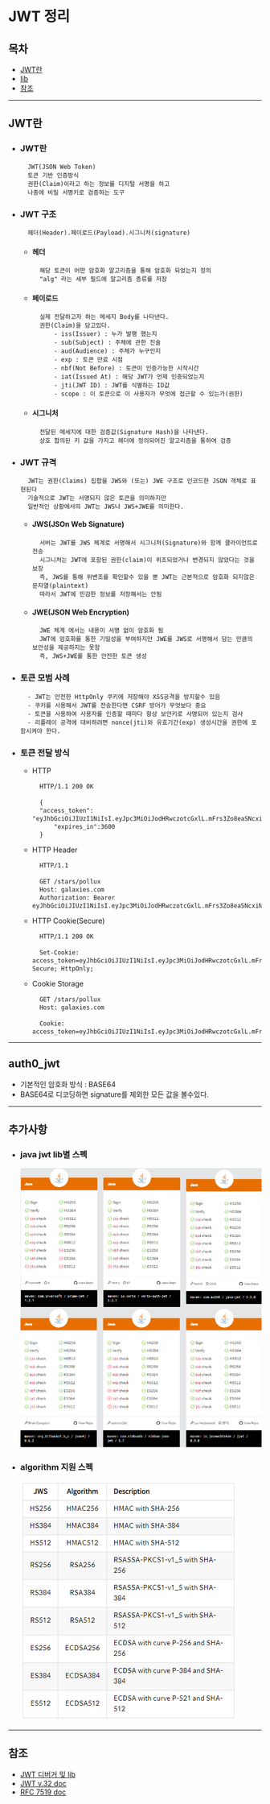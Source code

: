 # JWT 정리
## 목차

- [JWT란](#JWT란)
- [lib](#lib)
- [참조](#참조)

---

## JWT란

- ### JWT란
        JWT(JSON Web Token)
        토큰 기반 인증방식
        권한(Claim)이라고 하는 정보를 디지털 서명을 하고
        나중에 비밀 서명키로 검증하는 도구

- ### JWT 구조
        헤더(Header).페이로드(Payload).시그니처(signature)

    - #### 헤더
            해당 토큰이 어떤 암호화 알고리즘을 통해 암호화 되었는지 정의
            "alg" 라는 세부 필드에 알고리즘 종류를 저장

    - #### 페이로드
            실제 전달하고자 하는 메세지 Body를 나타낸다.
            권한(Claim)을 담고있다.
                - iss(Issuer) : 누가 발행 했는지
                - sub(Subject) : 주체에 관한 진술
                - aud(Audience) : 주체가 누구인지
                - exp : 토큰 만료 시점
                - nbf(Not Before) : 토큰이 인증가능한 시작시간
                - iat(Issued At) : 해당 JWT가 언제 인증되었는지
                - jti(JWT ID) : JWT를 식별하는 ID값
                - scope : 이 토큰으로 이 사용자가 무엇에 접근할 수 있는가(권한)
                

    - #### 시그니처
            전달된 메세지에 대한 검증값(Signature Hash)을 나타낸다.
            상호 합의된 키 값을 가지고 헤더에 정의되어진 알고리즘을 통하여 검증

- ### JWT 규격
        JWT는 권한(Claims) 집합을 JWS와 (또는) JWE 구조로 인코드한 JSON 객체로 표현된다
        기술적으로 JWT는 서명되지 않은 토큰을 의미하지만
        일반적인 상황에서의 JWT는 JWS나 JWS+JWE를 의미한다.

    - #### JWS(JSOn Web Signature)
            서버는 JWT를 JWS 체계로 서명해서 시그니처(Signature)와 함께 클라이언트로 전송
            시그니처는 JWT에 포함된 권한(claim)이 위조되었거나 변경되지 않았다는 것을 보장
            즉, JWS를 통해 위변조를 확인할수 있을 뿐 JWT는 근본적으로 암호화 되지않은 문자열(plaintext)
            따라서 JWT에 민감한 정보를 저장해서는 안됨

    - #### JWE(JSON Web Encryption)
            JWE 체계 에서는 내용이 서명 없이 암호화 됨
            JWT에 암호화를 통한 기밀성을 부여하지만 JWE를 JWS로 서명해서 담는 만큼의 보안성을 제공하지는 못함
            즉, JWS+JWE를 통한 안전한 토큰 생성

- ### 토큰 모범 사례
        - JWT는 안전한 HttpOnly 쿠키에 저장해야 XSS공격을 방지할수 있음
        - 쿠키를 사용해서 JWT를 전송한다면 CSRF 방어가 무엇보다 중요
        - 토큰을 사용하여 사용자를 인증할 때마다 항상 보안키로 사명되어 있는지 검사
        - 리플레이 공격에 대비하려면 nonce(jti)와 유효기간(exp) 생성시간을 권한에 포함시켜야 한다.

- ### 토큰 전달 방식
    - HTTP

            HTTP/1.1 200 OK

            {
            "access_token": "eyJhbGciOiJIUzI1NiIsI.eyJpc3MiOiJodHRwczotcGxlL.mFrs3Zo8eaSNcxiNfvRh9dqKP4F1cB",
                "expires_in":3600
            }

    - HTTP Header

            HTTP/1.1

            GET /stars/pollux
            Host: galaxies.com
            Authorization: Bearer eyJhbGciOiJIUzI1NiIsI.eyJpc3MiOiJodHRwczotcGxlL.mFrs3Zo8eaSNcxiNfvRh9dqKP4F1cB

    - HTTP Cookie(Secure)

            HTTP/1.1 200 OK

            Set-Cookie: access_token=eyJhbGciOiJIUzI1NiIsI.eyJpc3MiOiJodHRwczotcGxlL.mFrs3Zo8eaSNcxiNfvRh9dqKP4F1cB; Secure; HttpOnly;

    - Cookie Storage

            GET /stars/pollux
            Host: galaxies.com

            Cookie: access_token=eyJhbGciOiJIUzI1NiIsI.eyJpc3MiOiJodHRwczotcGxlL.mFrs3Zo8eaSNcxiNfvRh9dqKP4F1cB;

---

## auth0_jwt
- 기본적인 암호화 방식 : BASE64
- BASE64로 디코딩하면 signature를 제외한 모든 값을 볼수있다.

---

## 추가사항
- ### java jwt lib별 스펙
    ![lib종류](Java_JWT.png)
- ### algorithm 지원 스펙
    ![알고리즘종류](algorithm.png)

---

## 참조
- [JWT 디버거 및 lib](https://jwt.io)
- [JWT v.32 doc](https://tools.ietf.org/html/draft-ietf-oauth-json-web-token-32)
- [RFC 7519 doc](https://tools.ietf.org/html/rfc7519)